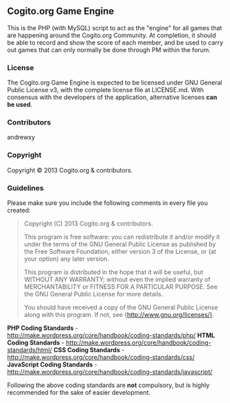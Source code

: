 ## Cogito.org Game Engine
This is the PHP (with MySQL) script to act as the "engine" for all games that are happening around the Cogito.org Community. At completion, it should be able to record and show the score of each member, and be used to carry out games that can only normally be done through PM within the forum.

### License
The Cogito.org Game Engine is expected to be licensed under GNU General Public License v3, with the complete license file at LICENSE.md. With consensus with the developers of the application, alternative licenses **can be used**.

### Contributors
andrewxy

### Copyright
Copyright &copy; 2013 Cogito.org & contributors.

### Guidelines
Please make sure you include the following comments in every file you created:
> Copyright (C) 2013 Cogito.org & contributors.
>
> This program is free software: you can redistribute it and/or modify
> it under the terms of the GNU General Public License as published by
> the Free Software Foundation, either version 3 of the License, or
> (at your option) any later version.
>
> This program is distributed in the hope that it will be useful,
> but WITHOUT ANY WARRANTY; without even the implied warranty of
> MERCHANTABILITY or FITNESS FOR A PARTICULAR PURPOSE.  See the
> GNU General Public License for more details.
>
> You should have received a copy of the GNU General Public License
> along with this program.  If not, see {http://www.gnu.org/licenses/}.

**PHP Coding Standards** - http://make.wordpress.org/core/handbook/coding-standards/php/
**HTML Coding Standards** - http://make.wordpress.org/core/handbook/coding-standards/html/
**CSS Coding Standards** - http://make.wordpress.org/core/handbook/coding-standards/css/
**JavaScript Coding Standards** - http://make.wordpress.org/core/handbook/coding-standards/javascript/

Following the above coding standards are **not** compulsory, but is highly recommended for the sake of easier development.
